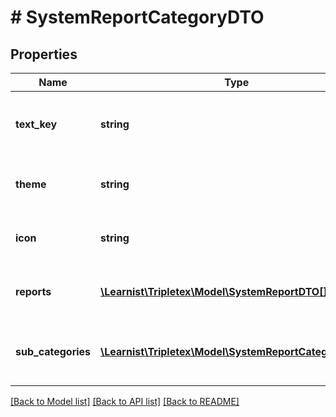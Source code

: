 # # SystemReportCategoryDTO

## Properties

Name | Type | Description | Notes
------------ | ------------- | ------------- | -------------
**text_key** | **string** | The text key for the name of the report category | [optional]
**theme** | **string** | The theme of the report category | [optional]
**icon** | **string** | The icon for the report category | [optional]
**reports** | [**\Learnist\Tripletex\Model\SystemReportDTO[]**](SystemReportDTO.md) | The reports in this report category | [optional]
**sub_categories** | [**\Learnist\Tripletex\Model\SystemReportCategoryDTO[]**](SystemReportCategoryDTO.md) | The report categories in this report category | [optional]

[[Back to Model list]](../../README.md#models) [[Back to API list]](../../README.md#endpoints) [[Back to README]](../../README.md)
